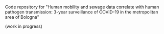 Code repository for "Human mobility and sewage data correlate with human pathogen transmission: 3-year surveillance of COVID-19 in the metropolitan area of Bologna"

(work in progress)
